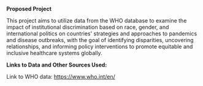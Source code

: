 **Proposed Project**

This project aims to utilize data from the WHO database to examine the impact of institutional discrimination based on race, gender, and international politics on countries' strategies and approaches to pandemics and disease outbreaks, with the goal of identifying disparities, uncovering relationships, and informing policy interventions to promote equitable and inclusive healthcare systems globally.

**Links to Data and Other Sources Used:**

Link to WHO data: https://www.who.int/en/
